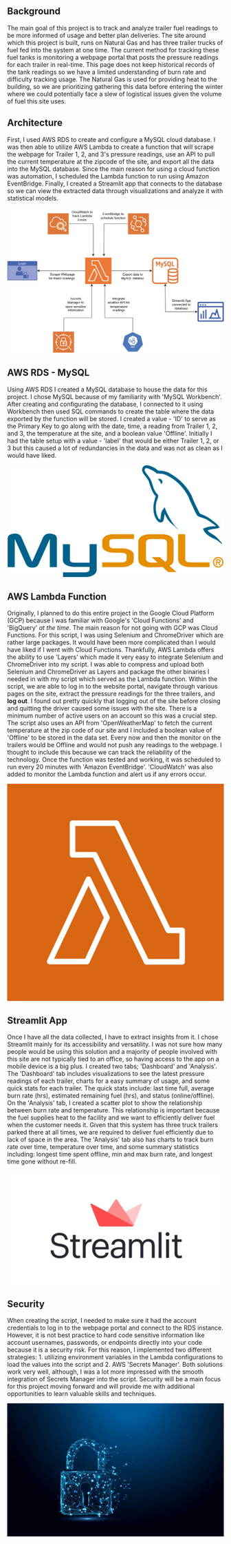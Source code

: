 ## Background
The main goal of this project is to track and analyze trailer fuel readings to be more informed of usage and better plan deliveries. The site around which this project is built, runs on Natural Gas and has three trailer trucks of fuel fed into the system at one time. The current method for tracking these fuel tanks is monitoring a webpage portal that posts the pressure readings for each trailer in real-time. This page does not keep historical records of the tank readings so we have a limited understanding of burn rate and  difficulty tracking usage. The Natural Gas is used for providing heat to the building, so we are prioritizing gathering this data before entering the winter where we could potentially face a slew of logistical issues given the volume of fuel this site uses. 

## Architecture
First, I used AWS RDS to create and configure a MySQL cloud database. I was then able to utilize AWS Lambda to create a function that will scrape the webpage for Trailer 1, 2, and 3's pressure readings, use an API to pull the current temperature at the zipcode of the site, and export all the data into the MySQL database. Since the main reason for using a cloud function was automation, I scheduled the Lambda function to run using Amazon EventBridge. Finally, I created a Streamlit app that connects to the database so we can view the extracted data through visualizations and analyze it with statistical models. 

![Cloud Solution Architecture](assets/Cloud_Solution.jpg)

## AWS RDS - MySQL
Using AWS RDS I created a MySQL database to house the data for this project. I chose MySQL because of my familiarity with 'MySQL Workbench'. After creating and configurating the database, I connected to it using Workbench then used SQL commands to create the table where the data exported by the function will be stored. I created a value - 'ID' to serve as the Primary Key to go along with the date, time, a reading from Trailer 1, 2, and 3, the temperature at the site, and a boolean value 'Offline'. Initially I had the table setup with a value - 'label' that would be either Trailer 1, 2, or 3 but this caused a lot of redundancies in the data and was not as clean as I would have liked. 

![MySQL](/assets/mySQL.png)

## AWS Lambda Function
Originally, I planned to do this entire project in the Google Cloud Platform (GCP) because I was familiar with Google's 'Cloud Functions' and 'BigQuery' *at the time*. The main reason for not going with GCP was Cloud Functions. For this script, I was using Selenium and ChromeDriver which are rather large packages. It would have been more complicated than I would have liked if I went with Cloud Functions. Thankfully, AWS Lambda offers the ability to use 'Layers' which made it very easy to integrate Selenium and ChromeDriver into my script. I was able to compress and upload both Selenium and ChromeDriver as Layers and package the other binaries I needed in with my script which served as the Lambda function. Within the script, we are able to log in to the website portal, navigate through various pages on the site, extract the pressure readings for the three trailers, and **log out**. I found out pretty quickly that logging out of the site before closing and quitting the driver caused some issues with the site. There is a minimum number of active users on an account so this was a crucial step. The script also uses an API from 'OpenWeatherMap' to fetch the current temperature at the zip code of our site and I included a boolean value of 'Offline' to be stored in the data set. Every now and then the monitor on the trailers would be Offline and would not push any readings to the webpage. I thought to include this because we can track the reliability of the technology. Once the function was tested and working, it was scheduled to run every 20 minutes with 'Amazon EventBridge'. 'CloudWatch' was also added to monitor the Lambda function and alert us if any errors occur. 

![Lambda](/assets/lambda.png)

## Streamlit App
Once I have all the data collected, I have to extract insights from it. I chose Streamlit mainly for its accessibility and versatility. I was not sure how many people would be using this solution and a majority of people involved with this site are not typically tied to an office, so having access to the app on a mobile device is a big plus. I created two tabs; 'Dashboard' and 'Analysis'. The 'Dashboard' tab includes visualizations to see the latest pressure readings of each trailer, charts for a easy summary of usage, and some quick stats for each trailer. The quick stats include: last time full, average burn rate (hrs), estimated remaining fuel (hrs), and status (online/offline). On the 'Analysis' tab, I created a scatter plot to show the relationship between burn rate and temperature. This relationship is important because the fuel supplies heat to the facility and we want to efficiently deliver fuel when the customer needs it. Given that this system has three truck trailers parked there at all times, we are required to deliver fuel efficiently due to lack of space in the area. The 'Analysis' tab also has charts to track burn rate over time, temperature over time, and some summary statistics including: longest time spent offline, min and max burn rate, and longest time gone without re-fill. 

![Streamlit](/assets/streamlit.jpeg)

## Security
When creating the script, I needed to make sure it had the account credentials to log in to the webpage portal and connect to the RDS instance. However, it is not best practice to hard code sensitive information like account usernames, passwords, or endpoints directly into your code because it is a security risk. For this reason, I implemented two different strategies: 1. utilizing environment variables in the Lambda configurations to load the values into the script and 2. AWS 'Secrets Manager'. Both solutions work very well, although, I was a lot more impressed with the smooth integration of Secrets Manager into the script. Security will be a main focus for this project moving forward and will provide me with additional opportunities to learn valuable skills and techniques. 

![Security](/assets/security.jpeg)
